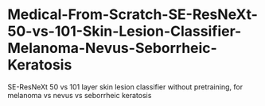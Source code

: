 # Medical-From-Scratch-SE-ResNeXt-50-vs-101-Skin-Lesion-Classifier-Melanoma-Nevus-Seborrheic-Keratosis
SE-ResNeXt 50 vs 101 layer skin lesion classifier without pretraining, for melanoma vs nevus vs seborrheic keratosis
